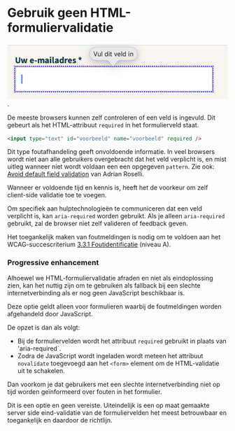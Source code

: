 # Gebruik geen HTML-formuliervalidatie

![Voorbeeld van HTML-validatie, een ballonnetje boven het formulierveld met de tekst: vul dit veld in](https://raw.githubusercontent.com/nl-design-system/documentatie/assets/richtlijnen_formulier_html_validatie.png).

De meeste browsers kunnen zelf controleren of een veld is ingevuld. Dit gebeurt als het HTML-attribuut `required` in het formulierveld staat.

```html
<input type="text" id="voorbeeld" name="voorbeeld" required />
```

Dit type foutafhandeling geeft onvoldoende informatie. In veel browsers wordt niet aan alle gebruikers overgebracht dat het veld verplicht is, en mist uitleg wanneer niet wordt voldaan een een opgegeven `pattern`. Zie ook: [<span lang="en">Avoid default field validation</span>](https://adrianroselli.com/2019/02/avoid-default-field-validation.html) van Adrian Roselli.

Wanneer er voldoende tijd en kennis is, heeft het de voorkeur om zelf client-side validatie toe te voegen.

Om specifiek aan hulptechnologieën te communiceren dat een veld verplicht is, kan `aria-required` worden gebruikt. Als je alleen `aria-required` gebruikt, zal de browser niet zelf valideren of feedback geven.

Het toegankelijk maken van foutmeldingen is nodig om te voldoen aan het WCAG-succescriterium [3.3.1 Foutidentificatie](/wcag/3.3.1/) (niveau A).

### Progressive enhancement

Alhoewel we HTML-formuliervalidatie afraden en niet als eindoplossing zien, kan het nuttig zijn om te gebruiken als fallback bij een slechte internetverbinding als er nog geen JavaScript beschikbaar is.

Deze optie geldt alleen voor formulieren waarbij de foutmeldingen worden afgehandeld door JavaScript.

De opzet is dan als volgt:

- Bij de formuliervelden wordt het attribuut `required` gebruikt in plaats van 'aria-required`.
- Zodra de JavaScript wordt ingeladen wordt meteen het attribuut `novalidate` toegevoegd aan het `<form>` element om de HTML-validatie uit te schakelen.

Dan voorkom je dat gebruikers met een slechte internetverbinding niet op tijd worden geïnformeerd over fouten in het formulier.

Dit is een optie en geen vereiste. Uiteindelijk is een op maat gemaakte server side eind-validatie van de formuliervelden het meest betrouwbaar en toegankelijk en daardoor de richtlijn.
